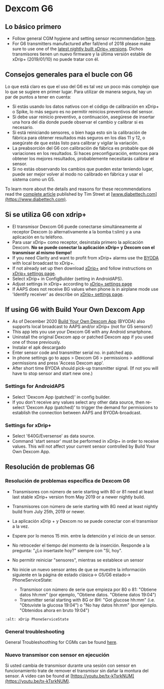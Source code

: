 # Dexcom G6

## Lo básico primero

- Follow general CGM hygiene and setting sensor recommendation [here](../Hardware/GeneralCGMRecommendation.md).
- For G6 transmitters manufactured after fall/end of 2018 please make sure to use one of the [latest nightly built xDrip+ versions](https://github.com/NightscoutFoundation/xDrip/releases). Dichos transmisores tienen un nuevo firmware y la última versión estable de xDrip+ (2019/01/10) no puede tratar con él.

## Consejos generales para el bucle con G6

Lo que está claro es que el uso del G6 es tal vez un poco más complejo que lo que se sugiere en primer lugar. Para utilizar de manera segura, hay un par de puntos a tener en cuenta:

- Si estás usando los datos nativos con el código de calibración en xDrip+ o Spike, lo más seguro es no permitir reinicios preventivos del sensor.
- Si debe usar reinicio preventivo, a continuación, asegúrese de insertar una hora del día donde puede observar el cambio y calibrar si es necesario.
- Si está reiniciando sensores, o bien haga esto sin la calibración de fábrica para obtener resultados más seguros en los días 11 y 12, o asegúrate de que estás listo para calibrar y vigilar la variación.
- La preabsorción del G6 con calibración de fábrica es probable que dé variaciones en los resultados. Si haces preconfiguración, entonces para obtener los mejores resultados, probablemente necesitarás calibrar el sensor.
- Si no estás observando los cambios que pueden estar teniendo lugar, puede ser mejor volver al modo no calibrado en fábrica y usar el sistema como un G5.

To learn more about the details and reasons for these recommendations read the [complete article](https://www.diabettech.com/artificial-pancreas/diy-looping-and-cgm/) published by Tim Street at [www.diabettech.com](https://www.diabettech.com).

## Si se utiliza G6 con xdrip+

- El transmisor Dexcom G6 puede conectarse simultáneamente al receptor Dexcom (o alternativamente a la bomba t:slim) y a una aplicación en tu teléfono.
- Para usar xDrip+ como receptor, desinstala primero la aplicación Dexcom. **No se puede conectar la aplicación xDrip+ y Dexcom con el transmisor al mismo tiempo!**
- If you need Clarity and want to profit from xDrip+ alarms use the [BYODA](../Hardware/DexcomG6.md#if-using-g6-with-build-your-own-dexcom-app) with local broadcast to xDrip+.
- If not already set up then download [xDrip+](https://github.com/NightscoutFoundation/xDrip) and follow instructions on [xDrip+ settings page](../Configuration/xdrip.md).
- Select xDrip+ in ConfigBuilder (setting in AndroidAPS).
- Adjust settings in xDrip+ according to [xDrip+ settings page](../Configuration/xdrip.md)
- If AAPS does not receive BG values when phone is in airplane mode use 'Identify receiver' as describe on [xDrip+ settings page](../Configuration/xdrip.md).

## If using G6 with Build Your Own Dexcom App

- As of December 2020 [Build Your Own Dexcom App](https://docs.google.com/forms/d/e/1FAIpQLScD76G0Y-BlL4tZljaFkjlwuqhT83QlFM5v6ZEfO7gCU98iJQ/viewform?fbzx=2196386787609383750&fbclid=IwAR2aL8Cps1s6W8apUVK-gOqgGpA-McMPJj9Y8emf_P0-_gAsmJs6QwAY-o0) (BYODA) also supports local broadcast to AAPS and/or xDrip+ (not for G5 sensors!)
- This app lets you use your Dexcom G6 with any Android smartphone.
- Uninstall the original Dexcom app or patched Dexcom app if you used one of those previously.
- Instalar el apk descargado
- Enter sensor code and transmitter serial no. in patched app.
- In phone settings go to apps > Dexcom G6 > permissions > additional permissions and press 'Access Dexcom app'.
- After short time BYODA should pick-up transmitter signal. (If not you will have to stop sensor and start new one.)

### Settings for AndroidAPS

- Select 'Dexcom App (patched)' in config builder.
- If you don't receive any values select any other data source, then re-select 'Dexcom App (patched)' to trigger the demand for permissions to establish the connection between AAPS and BYODA-broadcast.

### Settings for xDrip+

- Select '640G/Eversense' as data source.
- Command 'start sensor' must be performed in xDrip+ in order to receive values. This will not affect your current sensor controlled by Build Your Own Dexcom App.

## Resolución de problemas G6

### Resolución de problemas específica de Dexcom G6

- Transmisores con número de serie starting with 80 or 81 need at least last stable xDrip+ version from May 2019 or a newer nightly build.

- Transmisores con número de serie starting with 8G need at least nightly build from July 25th, 2019 or newer.

- La aplicación xDrip + y Dexcom no se puede conectar con el transmisor a la vez.

- Espere por lo menos 15 min. entre la detención y el inicio de un sensor.

- No retroceder el tiempo del momento de la inserción. Responde a la pregunta: "¿Lo insertaste hoy?" siempre con "Sí, hoy".

- No permitir reiniciar "sensores", mientras se establece un sensor

- No inicie un nuevo sensor antes de que se muestre la información siguiente en la página de estado clásica-> G5/G6 estado-> PhoneServiceState:

  - Transmisor con número de serie que empieza por 80 o 81: "Obtiene datos hh:mm" (por ejemplo, "Obtiene datos. "Obtiene datos 19:04")
  - Transmitter serial starting with 8G or 8H: "Got glucose hh:mm" (i.e. "Obtuviste la glucosa 19:04") o "No hay datos hh:mm" (por ejemplo. "Obtenidos ahora en bruto 19:04")

```{image} ../images/xDrip_Dexcom_PhoneServiceState.png
:alt: xDrip PhoneServiceState
```

### General troubleshooting

General Troubleshoothing for CGMs can be found [here](./GeneralCGMRecommendation.html#troubleshooting).

### Nuevo transmisor con sensor en ejecución

Si usted cambia de transmisor durante una sesión con sensor en funcionamiento trate de remover el transmisor sin dañar la montura del sensor. A video can be found at [https://youtu.be/tx-kTsrkNUM](https://youtu.be/tx-kTsrkNUM).
